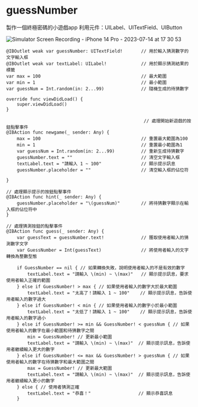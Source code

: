 # guessNumber

製作一個終極密碼的小遊戲app
利用元件：UILabel、UITextField、UIButton

![Simulator Screen Recording - iPhone 14 Pro - 2023-07-14 at 17 30 53](https://github.com/peanutZLS/guessNumber/assets/139115922/0ec83c1a-b317-487b-8ca1-94c22548471b)


    @IBOutlet weak var guessNumber: UITextField!       // 用於輸入猜測數字的文字輸入框
    @IBOutlet weak var textLabel: UILabel!             // 用於顯示猜測結果的標籤
    var max = 100                                      // 最大範圍
    var min = 1                                        // 最小範圍
    var guessNum = Int.random(in: 2...99)              // 隨機生成的待猜數字

    override func viewDidLoad() {
        super.viewDidLoad()
    }
    
                                                        // 處理開始新遊戲的按鈕點擊事件
    @IBAction func newgame(_ sender: Any) {
        max = 100                                      // 重置最大範圍為100
        min = 1                                        // 重置最小範圍為1
        var guessNum = Int.random(in: 2...99)          // 重新生成待猜數字
        guessNumber.text = ""                          // 清空文字輸入框
        textLabel.text = "請輸入 1 ~ 100"               // 顯示提示訊息
        guessNumber.placeholder = ""                   // 清空輸入框的佔位符
        
    }
    
    // 處理顯示提示的按鈕點擊事件
    @IBAction func hint(_ sender: Any) {
        guessNumber.placeholder = "\(guessNum)"        // 將待猜數字顯示在輸入框的佔位符中
    }
    
    // 處理猜測按鈕的點擊事件
    @IBAction func guess(_ sender: Any) {
        var guessText = guessNumber.text!              // 獲取使用者輸入的猜測數字文字
        var GuessNumber = Int(guessText)               // 將使用者輸入的文字轉換為整數型態
        
        if GuessNumber == nil { // 如果轉換失敗，說明使用者輸入的不是有效的數字
            textLabel.text = "請輸入 \(min) ~ \(max)"   // 顯示提示訊息，要求使用者輸入正確的範圍
        } else if GuessNumber! > max { // 如果使用者輸入的數字大於最大範圍
            textLabel.text = "太高了！請輸入 1 ~ 100"    // 顯示提示訊息，告訴使用者輸入的數字過大
        } else if GuessNumber! < min { // 如果使用者輸入的數字小於最小範圍
            textLabel.text = "太低了！請輸入 1 ~ 100"    // 顯示提示訊息，告訴使用者輸入的數字過小
        } else if GuessNumber! >= min && GuessNumber! < guessNum { // 如果使用者輸入的數字在最小範圍和待猜數字之間
            min = GuessNumber! // 更新最小範圍
            textLabel.text = "請輸入 \(min) ~ \(max)"  // 顯示提示訊息，告訴使用者繼續輸入更大的數字
        } else if GuessNumber! <= max && GuessNumber! > guessNum { // 如果使用者輸入的數字在待猜數字和最大範圍之間
            max = GuessNumber! // 更新最大範圍
            textLabel.text = "請輸入 \(min) ~ \(max)"  // 顯示提示訊息，告訴使用者繼續輸入更小的數字
        } else { // 使用者猜測正確
            textLabel.text = "恭喜！"                  // 顯示恭喜訊息
        }
